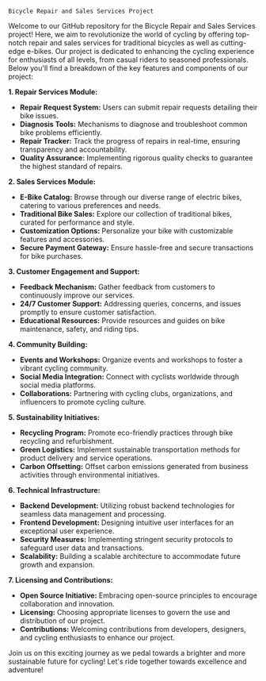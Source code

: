                                                                                       Bicycle Repair and Sales Services Project

Welcome to our GitHub repository for the Bicycle Repair and Sales Services project! Here, we aim to revolutionize the world of cycling by offering top-notch repair and sales services for traditional bicycles as well as cutting-edge e-bikes.
Our project is dedicated to enhancing the cycling experience for enthusiasts of all levels, from casual riders to seasoned professionals. 
Below you'll find a breakdown of the key features and components of our project:

**1. Repair Services Module:**
   - **Repair Request System:** Users can submit repair requests detailing their bike issues.
   - **Diagnosis Tools:** Mechanisms to diagnose and troubleshoot common bike problems efficiently.
   - **Repair Tracker:** Track the progress of repairs in real-time, ensuring transparency and accountability.
   - **Quality Assurance:** Implementing rigorous quality checks to guarantee the highest standard of repairs.

**2. Sales Services Module:**
   - **E-Bike Catalog:** Browse through our diverse range of electric bikes, catering to various preferences and needs.
   - **Traditional Bike Sales:** Explore our collection of traditional bikes, curated for performance and style.
   - **Customization Options:** Personalize your bike with customizable features and accessories.
   - **Secure Payment Gateway:** Ensure hassle-free and secure transactions for bike purchases.

**3. Customer Engagement and Support:**
   - **Feedback Mechanism:** Gather feedback from customers to continuously improve our services.
   - **24/7 Customer Support:** Addressing queries, concerns, and issues promptly to ensure customer satisfaction.
   - **Educational Resources:** Provide resources and guides on bike maintenance, safety, and riding tips.

**4. Community Building:**
   - **Events and Workshops:** Organize events and workshops to foster a vibrant cycling community.
   - **Social Media Integration:** Connect with cyclists worldwide through social media platforms.
   - **Collaborations:** Partnering with cycling clubs, organizations, and influencers to promote cycling culture.

**5. Sustainability Initiatives:**
   - **Recycling Program:** Promote eco-friendly practices through bike recycling and refurbishment.
   - **Green Logistics:** Implement sustainable transportation methods for product delivery and service operations.
   - **Carbon Offsetting:** Offset carbon emissions generated from business activities through environmental initiatives.

**6. Technical Infrastructure:**
   - **Backend Development:** Utilizing robust backend technologies for seamless data management and processing.
   - **Frontend Development:** Designing intuitive user interfaces for an exceptional user experience.
   - **Security Measures:** Implementing stringent security protocols to safeguard user data and transactions.
   - **Scalability:** Building a scalable architecture to accommodate future growth and expansion.

**7. Licensing and Contributions:**
   - **Open Source Initiative:** Embracing open-source principles to encourage collaboration and innovation.
   - **Licensing:** Choosing appropriate licenses to govern the use and distribution of our project.
   - **Contributions:** Welcoming contributions from developers, designers, and cycling enthusiasts to enhance our project.

Join us on this exciting journey as we pedal towards a brighter and more sustainable future for cycling! Let's ride together towards excellence and adventure!
